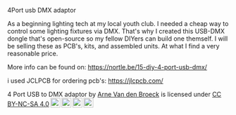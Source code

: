 4Port usb DMX adaptor

As a beginning lighting tech at my local youth club. I needed a cheap way to control some lighting fixtures via DMX. That's why I created this USB-DMX dongle that's open-source so my fellow DIYers can build one themself. I will be selling these as PCB's, kits, and assembled units. At what I find a very reasonable price.

More info can be found on: https://nortle.be/15-diy-4-port-usb-dmx/

i used JCLPCB for ordering pcb's:
https://jlcpcb.com/

<p xmlns:dct="http://purl.org/dc/terms/" xmlns:cc="http://creativecommons.org/ns#" class="license-text"><span rel="dct:title">4 Port USB to DMX adaptor</span> by <a rel="cc:attributionURL dct:creator" property="cc:attributionName" href="www.nortle.be">Arne Van den Broeck</a> is licensed under <a rel="license" href="https://creativecommons.org/licenses/by-nc-sa/4.0">CC BY-NC-SA 4.0<img style="height:22px!important;margin-left:3px;vertical-align:text-bottom;" src="https://mirrors.creativecommons.org/presskit/icons/cc.svg?ref=chooser-v1" /><img style="height:22px!important;margin-left:3px;vertical-align:text-bottom;" src="https://mirrors.creativecommons.org/presskit/icons/by.svg?ref=chooser-v1" /><img style="height:22px!important;margin-left:3px;vertical-align:text-bottom;" src="https://mirrors.creativecommons.org/presskit/icons/nc.svg?ref=chooser-v1" /><img style="height:22px!important;margin-left:3px;vertical-align:text-bottom;" src="https://mirrors.creativecommons.org/presskit/icons/sa.svg?ref=chooser-v1" /></a></p>

